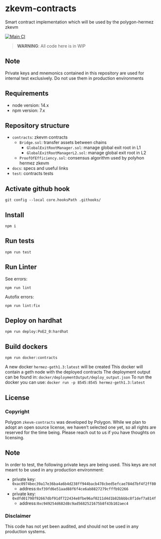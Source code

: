 # zkevm-contracts

Smart contract implementation which will be used by the polygon-hermez zkevm

[![Main CI](https://github.com/0xPolygonHermez/zkevm-contracts/actions/workflows/main.yml/badge.svg)](https://github.com/0xPolygonHermez/zkevm-contracts/actions/workflows/main.yml)

> **WARNING**: All code here is in WIP

## Note

Private keys and mnemonics contained in this repository are used for internal test exclusively. Do not use them in production environments

## Requirements

- node version: 14.x
- npm version: 7.x

## Repository structure

- `contracts`: zkevm contracts
  - `Bridge.sol`: transfer assets between chains
    - `GlobalExitRootManager.sol`: manage global exit root in L1
    - `GlobalExitRootManagerL2.sol`: manage global exit root in L2
  - `ProofOfEfficiency.sol`: consensus algorithm used by polyhon hermez zkevm
- `docs`: specs and useful links
- `test`: contracts tests

## Activate github hook

```
git config --local core.hooksPath .githooks/
```

## Install

```
npm i
```

## Run tests

```
npm run test
```

## Run Linter

See errors:

```
npm run lint
```

Autofix errors:

```
npm run lint:fix
```

## Deploy on hardhat

```
npm run deploy:PoE2_0:hardhat
```

## Build dockers

```
npm run docker:contracts
```

A new docker `hermez-geth1.3:latest` will be created
This docker will contain a geth node with the deployed contracts
The deployment output can be found in: `docker/deploymentOutput/deploy_output.json`
To run the docker you can use: `docker run -p 8545:8545 hermez-geth1.3:latest`

## License

### Copyright

Polygon `zkevm-contracts` was developed by Polygon. While we plan to adopt an open source license, we haven’t selected one yet, so all rights are reserved for the time being. Please reach out to us if you have thoughts on licensing.

## Note

In order to test, the following private keys are being used. This keys are not meant to be used in any production environment:

- private key: `0xac0974bec39a17e36ba4a6b4d238ff944bacb478cbed5efcae784d7bf4f2ff80`
  - address:`0xf39fd6e51aad88f6f4ce6ab8827279cfffb92266`
- private key: `0xdfd01798f92667dbf91df722434e8fbe96af0211d4d1b82bbbbc8f1def7a814f`
  - address:`0xc949254d682d8c9ad5682521675b8f43b102aec4`

### Disclaimer

This code has not yet been audited, and should not be used in any production systems.
